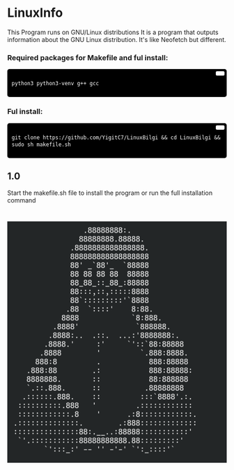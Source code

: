 # LinuxInfo
This Program runs on GNU/Linux distributions It is a program that outputs information about the GNU Linux distribution. It's like Neofetch but different.

### Required packages for Makefile and ful install:
<div style="background-color:#000; color:#fff; padding:10px; border-radius:5px; position:relative;">
  <button style="position:absolute; top:5px; right:5px; background-color:#fff; border:none; color:#000; padding:5px 10px; border-radius:3px;" onclick="navigator.clipboard.writeText('python3 python3-venv g++ gcc')"></button>
  <pre><code>python3 python3-venv g++ gcc</code></pre>
</div>

### Ful install:
<div style="background-color:#000; color:#fff; padding:10px; border-radius:5px; position:relative;">
  <button style="position:absolute; top:5px; right:5px; background-color:#fff; border:none; color:#000; padding:5px 10px; border-radius:3px;" onclick="navigator.clipboard.writeText('git clone https://github.com/YigitC7/LinuxBilgi && cd LinuxBilgi && sudo sh makefile.sh')"></button>
  <pre><code>git clone https://github.com/YigitC7/LinuxBilgi && cd LinuxBilgi && sudo sh makefile.sh</code></pre>
</div>

## 1.0
Start the makefile.sh file to install the program or run the full installation command 
# 
![image](image.png)
